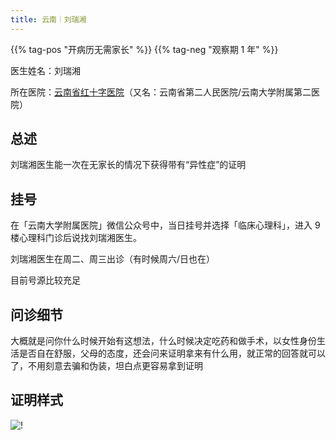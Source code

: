 ```yaml
---
title: 云南｜刘瑞湘
---
```


{{% tag-pos "开病历无需家长" %}} {{% tag-neg "观察期 1 年" %}}

医生姓名：刘瑞湘

所在医院：[云南省红十字医院](https://www.amap.com/place/B0HUGDROPY)（又名：云南省第二人民医院/云南大学附属第二医院）

## 总述

刘瑞湘医生能一次在无家长的情况下获得带有“异性症”的证明

## 挂号

在「云南大学附属医院」微信公众号中，当日挂号并选择「临床心理科」，进入 9 楼心理科门诊后说找刘瑞湘医生。

刘瑞湘医生在周二、周三出诊（有时候周六/日也在）

目前号源比较充足

## 问诊细节

大概就是问你什么时候开始有这想法，什么时候决定吃药和做手术，以女性身份生活是否自在舒服，父母的态度，还会问来证明拿来有什么用，就正常的回答就可以了，不用刻意去骗和伪装，坦白点更容易拿到证明

## 证明样式

![!](images/doctor/liu-ruixiang-zm.jpg)
